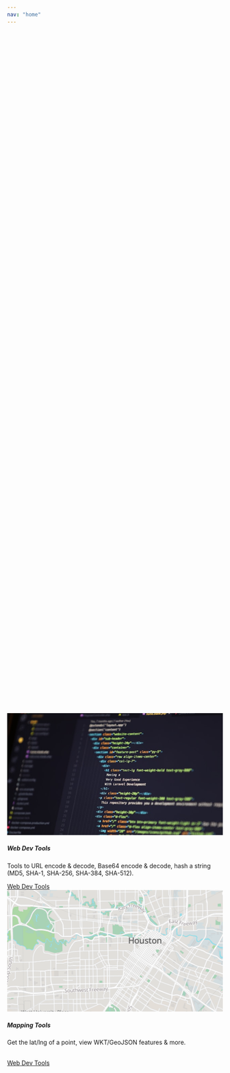 ```yaml
---
nav: "home"
---
```


<!-- Coming soon! in the mean time checkout our [web tools](/tools/index.html) and [map tools](/tools/maptools.md) -->

<div class="row" style="align-content: center; height: 100vh;">
  <div class="col-md-4">
    <div class="card mb-4">
      <img src="images/code-unsplash.jpg" class="card-img-top" style="aspect-ratio: 16 / 9; object-fit: cover;">
      <div class="card-body">
        <h5 class="card-title">Web Dev Tools</h5>
        <p class="card-text">Tools to URL encode & decode, Base64 encode & decode, hash a string (MD5, SHA-1, SHA-256, SHA-384, SHA-512).</p>
        <a href="/tools" class="btn btn-primary stretched-link">Web Dev Tools</a>
      </div>
    </div>
  </div>
  <div class="col-md-4">
    <div class="card mb-4">
      <img src="images/map-image-2.png" class="card-img-top" style="aspect-ratio: 16 / 9; object-fit: cover;">
      <div class="card-body">
        <h5 class="card-title">Mapping Tools</h5>
        <p class="card-text">Get the lat/lng of a point, view WKT/GeoJSON features &amp; more.<br>&nbsp;</p>
        <a href="/tools/maptools.html" class="btn btn-primary stretched-link">Web Dev Tools</a>
      </div>
    </div> 
  </div>
</div>
